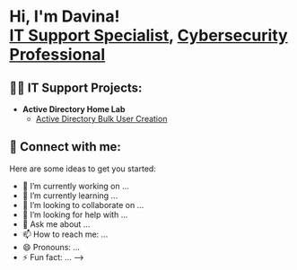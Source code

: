 <h1>Hi, I'm Davina! <br/><a href="https://github.com/DavinaLauw">IT Support Specialist</a>, <a href="https://www.linkedin.com/in/davina-lauw/">Cybersecurity Professional</a>

<h2>👨‍💻 IT Support Projects:</h2>

- <b>Active Directory Home Lab</b>
  - [Active Directory Bulk User Creation](https://github.com/DavinaLauw/ActiveDirectoryLab)
  

<h2> 🤳 Connect with me:</h2>

[linkedin]: https://www.linkedin.com/in/davina-lauw/

Here are some ideas to get you started:

- 🔭 I’m currently working on ...
- 🌱 I’m currently learning ...
- 👯 I’m looking to collaborate on ...
- 🤔 I’m looking for help with ...
- 💬 Ask me about ...
- 📫 How to reach me: ...
- 😄 Pronouns: ...
- ⚡ Fun fact: ...
-->
